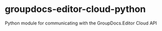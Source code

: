 # groupdocs-editor-cloud-python
Python module for communicating with the GroupDocs.Editor Cloud API
